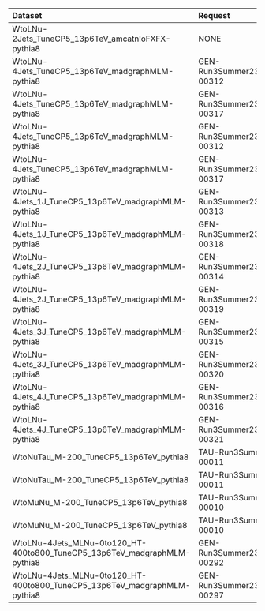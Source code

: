 | Dataset                                                                  | Request                           | Status                                                   |
|:-------------------------------------------------------------------------|:----------------------------------|:---------------------------------------------------------|
| WtoLNu-2Jets_TuneCP5_13p6TeV_amcatnloFXFX-pythia8                        | NONE                              | <span style="color:red; font-weight:bold">MISSING</span> |
| WtoLNu-4Jets_TuneCP5_13p6TeV_madgraphMLM-pythia8                         | GEN-Run3Summer23BPixwmLHEGS-00312 | <span style="color:green">Done</span>                    |
| WtoLNu-4Jets_TuneCP5_13p6TeV_madgraphMLM-pythia8                         | GEN-Run3Summer23wmLHEGS-00317     | <span style="color:green">Done</span>                    |
| WtoLNu-4Jets_TuneCP5_13p6TeV_madgraphMLM-pythia8                         | GEN-Run3Summer23BPixwmLHEGS-00312 | <span style="color:green">Done</span>                    |
| WtoLNu-4Jets_TuneCP5_13p6TeV_madgraphMLM-pythia8                         | GEN-Run3Summer23wmLHEGS-00317     | <span style="color:green">Done</span>                    |
| WtoLNu-4Jets_1J_TuneCP5_13p6TeV_madgraphMLM-pythia8                      | GEN-Run3Summer23BPixwmLHEGS-00313 | <span style="color:orange">Submitted</span>              |
| WtoLNu-4Jets_1J_TuneCP5_13p6TeV_madgraphMLM-pythia8                      | GEN-Run3Summer23wmLHEGS-00318     | <span style="color:orange">Submitted</span>              |
| WtoLNu-4Jets_2J_TuneCP5_13p6TeV_madgraphMLM-pythia8                      | GEN-Run3Summer23BPixwmLHEGS-00314 | <span style="color:green">Done</span>                    |
| WtoLNu-4Jets_2J_TuneCP5_13p6TeV_madgraphMLM-pythia8                      | GEN-Run3Summer23wmLHEGS-00319     | <span style="color:green">Done</span>                    |
| WtoLNu-4Jets_3J_TuneCP5_13p6TeV_madgraphMLM-pythia8                      | GEN-Run3Summer23BPixwmLHEGS-00315 | <span style="color:orange">Submitted</span>              |
| WtoLNu-4Jets_3J_TuneCP5_13p6TeV_madgraphMLM-pythia8                      | GEN-Run3Summer23wmLHEGS-00320     | <span style="color:green">Done</span>                    |
| WtoLNu-4Jets_4J_TuneCP5_13p6TeV_madgraphMLM-pythia8                      | GEN-Run3Summer23BPixwmLHEGS-00316 | <span style="color:green">Done</span>                    |
| WtoLNu-4Jets_4J_TuneCP5_13p6TeV_madgraphMLM-pythia8                      | GEN-Run3Summer23wmLHEGS-00321     | <span style="color:green">Done</span>                    |
| WtoNuTau_M-200_TuneCP5_13p6TeV_pythia8                                   | TAU-Run3Summer23BPixGS-00011      | <span style="color:green">Done</span>                    |
| WtoNuTau_M-200_TuneCP5_13p6TeV_pythia8                                   | TAU-Run3Summer23GS-00011          | <span style="color:green">Done</span>                    |
| WtoMuNu_M-200_TuneCP5_13p6TeV_pythia8                                    | TAU-Run3Summer23BPixGS-00010      | <span style="color:green">Done</span>                    |
| WtoMuNu_M-200_TuneCP5_13p6TeV_pythia8                                    | TAU-Run3Summer23GS-00010          | <span style="color:green">Done</span>                    |
| WtoLNu-4Jets_MLNu-0to120_HT-400to800_TuneCP5_13p6TeV_madgraphMLM-pythia8 | GEN-Run3Summer23BPixwmLHEGS-00292 | <span style="color:green">Done</span>                    |
| WtoLNu-4Jets_MLNu-0to120_HT-400to800_TuneCP5_13p6TeV_madgraphMLM-pythia8 | GEN-Run3Summer23wmLHEGS-00297     | <span style="color:green">Done</span>                    |